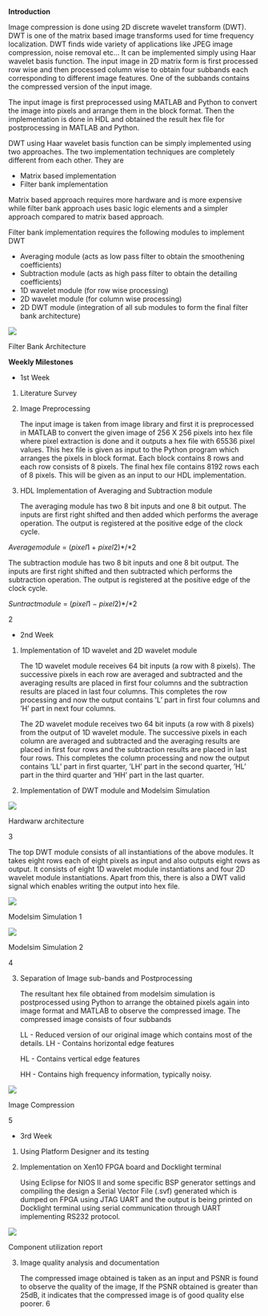 ﻿**Introduction**

Image compression is done using 2D discrete wavelet transform (DWT). DWT is one of the matrix based image transforms used for time frequency localization. DWT finds wide variety of applications like JPEG image compression, noise removal etc... It can be implemented simply using Haar wavelet basis function. The input image in 2D matrix form is first processed row wise and then processed column wise to obtain four subbands each corresponding to different image features. One of the subbands contains the compressed version of the input image.

The input image is first preprocessed using MATLAB and Python to convert the image into pixels and arrange them in the block format. Then the implementation is done in HDL and obtained the result hex file for postprocessing in MATLAB and Python.

DWT using Haar wavelet basis function can be simply implemented using two approaches. The two implementation techniques are completely different from each other. They are

- Matrix based implementation
- Filter bank implementation

Matrix based approach requires more hardware and is more expensive while filter bank approach uses basic logic elements and a simpler approach compared to matrix based approach.

Filter bank implementation requires the following modules to implement DWT

- Averaging module (acts as low pass filter to obtain the smoothening coefficients)
- Subtraction module (acts as high pass filter to obtain the detailing coefficients)
- 1D wavelet module (for row wise processing)
- 2D wavelet module (for column wise processing)
- 2D DWT module (integration of all sub modules to form the final filter bank architecture)

![](Aspose.Words.e3e82046-1436-420c-8c73-02a169882d6e.001.jpeg)

Filter Bank Architecture

**Weekly Milestones**

- 1st Week
1. Literature Survey
1. Image Preprocessing

   The input image is taken from image library and first it is preprocessed in MATLAB to convert the given image of 256 X 256 pixels into hex file where pixel extraction is done and it outputs a hex file with 65536 pixel values. This hex file is given as input to the Python program which arranges the pixels in block format. Each block contains 8 rows and each row consists of 8 pixels. The final hex file contains 8192 rows each of 8 pixels. This will be given as an input to our HDL implementation.

3. HDL Implementation of Averaging and Subtraction module

   The averaging module has two 8 bit inputs and one 8 bit output. The inputs are first right shifted and then added which performs the average operation. The output is registered at the positive edge of the clock cycle.

*Averagemodule* = (*pixel*1 + *pixel*2)*/*2

The subtraction module has two 8 bit inputs and one 8 bit output. The inputs are first right shifted and then subtracted which performs the subtraction operation. The output is registered at the positive edge of the clock cycle.

*Suntractmodule* = (*pixel*1 *− pixel*2)*/*2

2
- 2nd Week
1. Implementation of 1D wavelet and 2D wavelet module

   The 1D wavelet module receives 64 bit inputs (a row with 8 pixels). The successive pixels in each row are averaged and subtracted and the averaging results are placed in first four columns and the subtraction results are placed in last four columns. This completes the row processing and now the output contains ’L’ part in first four columns and ’H’ part in next four columns.

   The 2D wavelet module receives two 64 bit inputs (a row with 8 pixels) from the output of 1D wavelet module. The successive pixels in each column are averaged and subtracted and the averaging results are placed in first four rows and the subtraction results are placed in last four rows. This completes the column processing and now the output contains ’LL’ part in first quarter, ’LH’ part in the second quarter, ’HL’ part in the third quarter and ’HH’ part in the last quarter.

2. Implementation of DWT module and Modelsim Simulation

![](Aspose.Words.e3e82046-1436-420c-8c73-02a169882d6e.002.png)

Hardwarw architecture

3

The top DWT module consists of all instantiations of the above modules. It takes eight rows each of eight pixels as input and also outputs eight rows as output. It consists of eight 1D wavelet module instantiations and four 2D wavelet module instantiations. Apart from this, there is also a DWT valid signal which enables writing the output into hex file.

![](Aspose.Words.e3e82046-1436-420c-8c73-02a169882d6e.003.png)

Modelsim Simulation 1

![](Aspose.Words.e3e82046-1436-420c-8c73-02a169882d6e.004.png)

Modelsim Simulation 2

4

3. Separation of Image sub-bands and Postprocessing

   The resultant hex file obtained from modelsim simulation is postprocessed using Python to arrange the obtained pixels again into image format and MATLAB to observe the compressed image. The compressed image consists of four subbands

   LL - Reduced version of our original image which contains most of the details. LH - Contains horizontal edge features

   HL - Contains vertical edge features

   HH - Contains high frequency information, typically noisy.

![](Aspose.Words.e3e82046-1436-420c-8c73-02a169882d6e.005.png)

Image Compression

5
- 3rd Week
1. Using Platform Designer and its testing
1. Implementation on Xen10 FPGA board and Docklight terminal

   Using Eclipse for NIOS II and some specific BSP generator settings and compiling the design a Serial Vector File (.svf) generated which is dumped on FPGA using JTAG UART and the output is being printed on Docklight terminal using serial communication through UART implementing RS232 protocol.

![](Aspose.Words.e3e82046-1436-420c-8c73-02a169882d6e.006.png)

Component utilization report

3. Image quality analysis and documentation

   The compressed image obtained is taken as an input and PSNR is found to observe the quality of the image, If the PSNR obtained is greater than 25dB, it indicates that the compressed image is of good quality else poorer.
6
